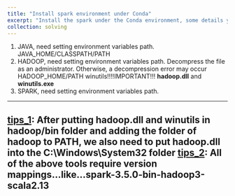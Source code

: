 ```yaml
---
title: "Install spark environment under Conda"
excerpt: "Install the spark under the Conda environment, some details you may loss... <br/><img src='/images/spark.png' width='500' height='300'>"
collection: solving
---
```


1. JAVA, need setting environment variables path.
   JAVA_HOME/CLASSPATH/PATH
2. HADOOP, need setting environment variables path. Decompress the file as an administrator. Otherwise, a decompression error may occur
   HADOOP_HOME/PATH
   winutils!!!!IMPORTANT!!! **hadoop.dll** and **winutils.exe**
3. SPARK, need setting environment variables path.

---  
[tips_1](https://stackoverflow.com/questions/41851066/exception-in-thread-main-java-lang-unsatisfiedlinkerror-org-apache-hadoop-io): After putting hadoop.dll and winutils in hadoop/bin folder and adding the folder of hadoop to PATH, 
we also need to put hadoop.dll into the C:\Windows\System32 folder
[tips_2](https://blog.csdn.net/Sun_shine99/article/details/130276488): All of the above tools require version mappings...like...spark-3.5.0-bin-hadoop3-scala2.13
---

     

